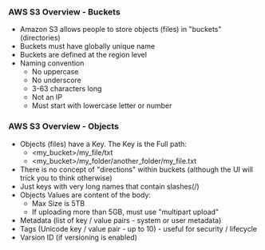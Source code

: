 ### AWS S3 Overview - Buckets

- Amazon S3 allows people to store objects (files) in "buckets" (directories)
- Buckets must have globally unique name
- Buckets are defined at the region level
- Naming convention
  - No uppercase
  - No underscore
  - 3-63 characters long
  - Not an IP
  - Must start with lowercase letter or number

### AWS S3 Overview - Objects

- Objects (files) have a Key. The Key is the Full path:
  - <my_bucket>/my_file/txt
  - <my_bucket>/my_folder/another_folder/my_file.txt
- There is no concept of "directions" within buckets (although the UI will trick you to think otherwise)
- Just keys with very long names that contain slashes(/)
- Objects Values are content of the body:
  - Max Size is 5TB
  - If uploading more than 5GB, must use "multipart upload"
- Metadata (list of key / value pairs - system or user metadata)
- Tags (Unicode key / value pair - up to 10) - useful for security / lifecycle
- Varsion ID (if versioning is enabled)
